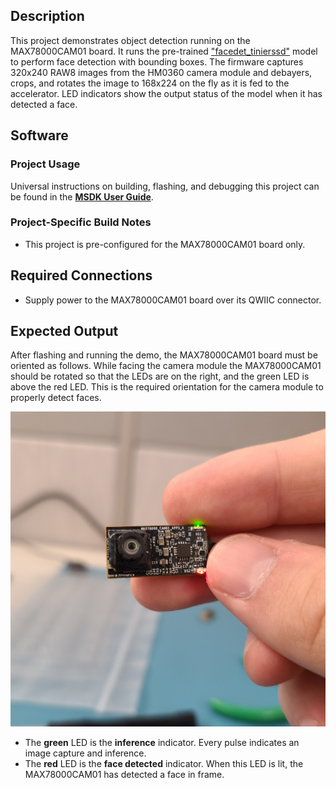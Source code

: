## Description

This project demonstrates object detection running on the MAX78000CAM01 board.  It runs the pre-trained ["facedet_tinierssd"](https://github.com/MaximIntegratedAI/ai8x-synthesis/blob/develop/networks/ai85-facedet-tinierssd.yaml) model to perform face detection with bounding boxes.  The firmware captures 320x240 RAW8 images from the HM0360 camera module and debayers, crops, and rotates the image to 168x224 on the fly as it is fed to the accelerator.  LED indicators show the output status of the model when it has detected a face.

## Software

### Project Usage

Universal instructions on building, flashing, and debugging this project can be found in the **[MSDK User Guide](https://analog-devices-msdk.github.io/msdk/USERGUIDE/)**.

### Project-Specific Build Notes

* This project is pre-configured for the MAX78000CAM01 board only.

## Required Connections

* Supply power to the MAX78000CAM01 board over its QWIIC connector.

## Expected Output

After flashing and running the demo, the MAX78000CAM01 board must be oriented as follows.  While facing the camera module the MAX78000CAM01 should be rotated so that the LEDs are on the right, and the green LED is above the red LED.  This is the required orientation for the camera module to properly detect faces.

![MAX78000CAM01 Orientation](res/cam01_leds.jpg)

* The **green** LED is the **inference** indicator.  Every pulse indicates an image capture and inference.
* The **red** LED is the **face detected** indicator.  When this LED is lit, the MAX78000CAM01 has detected a face in frame.
